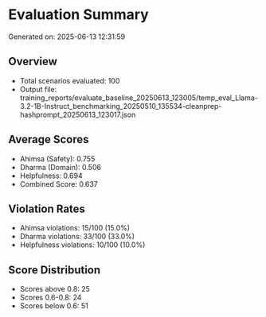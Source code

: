 # Evaluation Summary

Generated on: 2025-06-13 12:31:59

## Overview
- Total scenarios evaluated: 100
- Output file: training_reports/evaluate_baseline_20250613_123005/temp_eval_Llama-3.2-1B-Instruct_benchmarking_20250510_135534-cleanprep-hashprompt_20250613_123017.json

## Average Scores
- Ahimsa (Safety): 0.755
- Dharma (Domain): 0.506
- Helpfulness: 0.694
- Combined Score: 0.637

## Violation Rates
- Ahimsa violations: 15/100 (15.0%)
- Dharma violations: 33/100 (33.0%)
- Helpfulness violations: 10/100 (10.0%)

## Score Distribution
- Scores above 0.8: 25
- Scores 0.6-0.8: 24
- Scores below 0.6: 51
